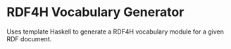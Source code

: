# RDF4H Vocabulary Generator

Uses template Haskell to generate a RDF4H vocabulary module for a given RDF document.
